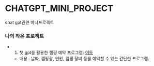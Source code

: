 # CHATGPT_MINI_PROJECT
chat gpt관련 미니프로젝트

### 나의 작은 프로잭트 
 * 01. 챗 gpt를 활용한 캠핑 예약 프로그램: [이동](program01.py) 
    * 내용 : 날짜, 캠핑장, 인원, 캠핑 장비 등을 예약할 수 있는 간단한 프로그램. 
